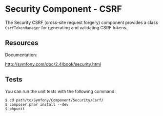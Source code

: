Security Component - CSRF
=========================

The Security CSRF (cross-site request forgery) component provides a class
`CsrfTokenManager` for generating and validating CSRF tokens.

Resources
---------

Documentation:

http://symfony.com/doc/2.4/book/security.html

Tests
-----

You can run the unit tests with the following command:

    $ cd path/to/Symfony/Component/Security/Csrf/
    $ composer.phar install --dev
    $ phpunit
